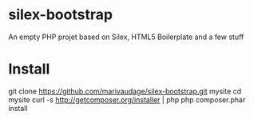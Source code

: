 silex-bootstrap
===============

An empty PHP projet based on Silex, HTML5 Boilerplate and a few stuff

Install
=======
git clone https://github.com/marivaudage/silex-bootstrap.git mysite
cd mysite
curl -s http://getcomposer.org/installer | php
php composer.phar install

